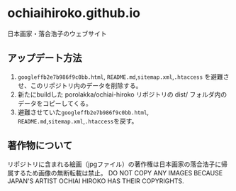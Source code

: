 # ochiaihiroko.github.io
日本画家・落合浩子のウェブサイト

## アップデート方法
1. ```googleffb2e7b986f9c0bb.html```, ```README.md```,```sitemap.xml```,```.htaccess``` を避難させ、このリポジトリ内のデータを削除する。
2. 新たにbuildした porolakka/ochiai-hiroko リポジトリの dist/ フォルダ内のデータをコピーしてくる。
3. 避難させていた```googleffb2e7b986f9c0bb.html```, ```README.md```,```sitemap.xml```,```.htaccess```を戻す。

## 著作物について
リポジトリに含まれる絵画（jpgファイル）の著作権は日本画家の落合浩子に帰属するため画像の無断転載は禁止。
DO NOT COPY ANY IMAGES BECAUSE JAPAN'S ARTIST OCHIAI HIROKO HAS THEIR COPYRIGHTS.
